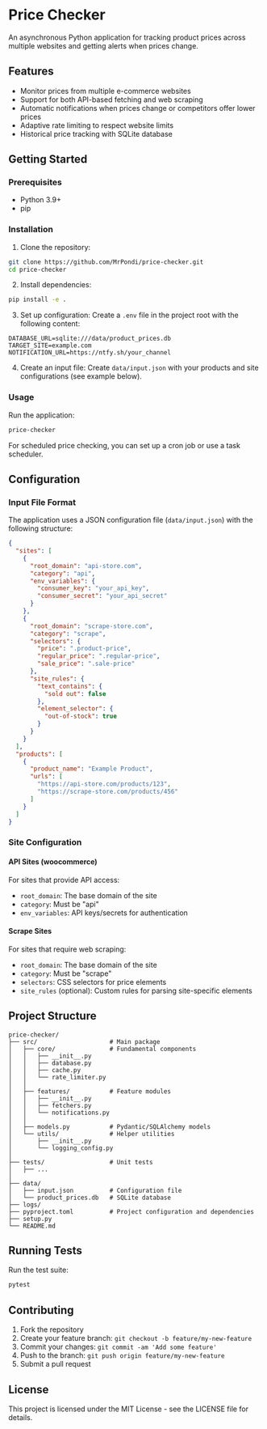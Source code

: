 # Price Checker

An asynchronous Python application for tracking product prices across multiple websites and getting alerts when prices change.

## Features

- Monitor prices from multiple e-commerce websites
- Support for both API-based fetching and web scraping
- Automatic notifications when prices change or competitors offer lower prices
- Adaptive rate limiting to respect website limits
- Historical price tracking with SQLite database

## Getting Started

### Prerequisites

- Python 3.9+
- pip

### Installation

1. Clone the repository:
```bash
git clone https://github.com/MrPondi/price-checker.git
cd price-checker
```

2. Install dependencies:
```bash
pip install -e .
```

3. Set up configuration:
Create a `.env` file in the project root with the following content:
```
DATABASE_URL=sqlite:///data/product_prices.db
TARGET_SITE=example.com
NOTIFICATION_URL=https://ntfy.sh/your_channel
```

4. Create an input file:
Create `data/input.json` with your products and site configurations (see example below).

### Usage

Run the application:

```bash
price-checker
```

For scheduled price checking, you can set up a cron job or use a task scheduler.

## Configuration

### Input File Format

The application uses a JSON configuration file (`data/input.json`) with the following structure:

```json
{
  "sites": [
    {
      "root_domain": "api-store.com",
      "category": "api",
      "env_variables": {
        "consumer_key": "your_api_key",
        "consumer_secret": "your_api_secret"
      }
    },
    {
      "root_domain": "scrape-store.com",
      "category": "scrape",
      "selectors": {
        "price": ".product-price",
        "regular_price": ".regular-price",
        "sale_price": ".sale-price"
      },
      "site_rules": {
        "text_contains": {
          "sold out": false
        },
        "element_selector": {
          "out-of-stock": true
        }
      }
    }
  ],
  "products": [
    {
      "product_name": "Example Product",
      "urls": [
        "https://api-store.com/products/123",
        "https://scrape-store.com/products/456"
      ]
    }
  ]
}
```

### Site Configuration

#### API Sites (woocommerce)
For sites that provide API access:
- `root_domain`: The base domain of the site
- `category`: Must be "api"
- `env_variables`: API keys/secrets for authentication

#### Scrape Sites
For sites that require web scraping:
- `root_domain`: The base domain of the site
- `category`: Must be "scrape"
- `selectors`: CSS selectors for price elements
- `site_rules` (optional): Custom rules for parsing site-specific elements

## Project Structure

```
price-checker/
├── src/                    # Main package
│   ├── core/               # Fundamental components
│   │   ├── __init__.py
│   │   ├── database.py
│   │   ├── cache.py
│   │   └── rate_limiter.py
│   │
│   ├── features/           # Feature modules
│   │   ├── __init__.py
│   │   ├── fetchers.py
│   │   └── notifications.py
│   │
│   ├── models.py           # Pydantic/SQLAlchemy models
│   └── utils/              # Helper utilities
│       ├── __init__.py
│       └── logging_config.py
│
├── tests/                  # Unit tests
│   ├── ...
│
├── data/
│   ├── input.json          # Configuration file
│   └── product_prices.db   # SQLite database
├── logs/
├── pyproject.toml          # Project configuration and dependencies
├── setup.py
└── README.md
```

## Running Tests

Run the test suite:

```bash
pytest
```

## Contributing

1. Fork the repository
2. Create your feature branch: `git checkout -b feature/my-new-feature`
3. Commit your changes: `git commit -am 'Add some feature'`
4. Push to the branch: `git push origin feature/my-new-feature`
5. Submit a pull request

## License

This project is licensed under the MIT License - see the LICENSE file for details.
